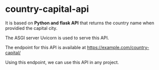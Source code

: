 
country-capital-api
===================

It is based on **Python and flask API** that returns the country name when providied the capital city.

The ASGI server Uvicorn is used to serve this API.

The endpoint for this API is available at https://example.com/country-capital/<query-params>

Using this endpoint, we can use this API in any project.

